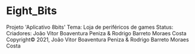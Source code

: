 # Eight_Bits
Projeto 'Aplicativo 8bits'
Tema: Loja de periféricos de games
Status: 
Criadores: João Vitor Boaventura Peniza & Rodrigo Barreto Moraes Costa
Copyright© 2021, João Vitor Boaventura Peniza & Rodrigo Barreto Moraes Costa
